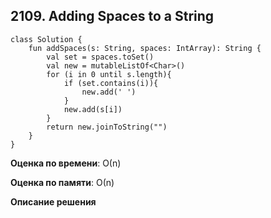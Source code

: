 ## 2109. Adding Spaces to a String


```
class Solution {
    fun addSpaces(s: String, spaces: IntArray): String {
        val set = spaces.toSet()
        val new = mutableListOf<Char>()
        for (i in 0 until s.length){
            if (set.contains(i)){
                new.add(' ')
            }
            new.add(s[i])
        }
        return new.joinToString("")
    }
}

```

**Оценка по времени**: О(n)


**Оценка по памяти**: О(n)


**Описание решения**
```

```